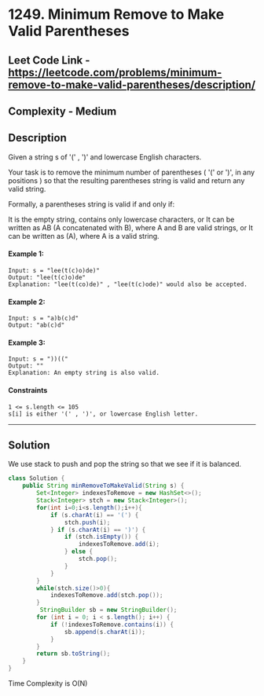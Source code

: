 # 1249. Minimum Remove to Make Valid Parentheses

## Leet Code Link - https://leetcode.com/problems/minimum-remove-to-make-valid-parentheses/description/

## Complexity - Medium

## Description

Given a string s of '(' , ')' and lowercase English characters.

Your task is to remove the minimum number of parentheses ( '(' or ')', in any positions ) so that the resulting parentheses string is valid and return any valid string.

Formally, a parentheses string is valid if and only if:

It is the empty string, contains only lowercase characters, or
It can be written as AB (A concatenated with B), where A and B are valid strings, or
It can be written as (A), where A is a valid string.

#### Example 1:
```plaintext
Input: s = "lee(t(c)o)de)"
Output: "lee(t(c)o)de"
Explanation: "lee(t(co)de)" , "lee(t(c)ode)" would also be accepted.
```
#### Example 2:
```plaintext
Input: s = "a)b(c)d"
Output: "ab(c)d"
```
#### Example 3:
```plaintext
Input: s = "))(("
Output: ""
Explanation: An empty string is also valid.
```
#### Constraints
```plaintext
1 <= s.length <= 105
s[i] is either '(' , ')', or lowercase English letter.
```
---
## Solution 
We use stack to push and pop the string so that we see if it is balanced. 
```java
class Solution {
    public String minRemoveToMakeValid(String s) {
        Set<Integer> indexesToRemove = new HashSet<>();
        Stack<Integer> stch = new Stack<Integer>();
        for(int i=0;i<s.length();i++){
            if (s.charAt(i) == '(') {
                stch.push(i);
            } if (s.charAt(i) == ')') {
                if (stch.isEmpty()) {
                    indexesToRemove.add(i);
                } else {
                    stch.pop();
                }
            }
        }
        while(stch.size()>0){
            indexesToRemove.add(stch.pop());
        }
         StringBuilder sb = new StringBuilder();
        for (int i = 0; i < s.length(); i++) {
            if (!indexesToRemove.contains(i)) {
                sb.append(s.charAt(i));
            }
        }
        return sb.toString();
    }
}
```

Time Complexity is O(N)
